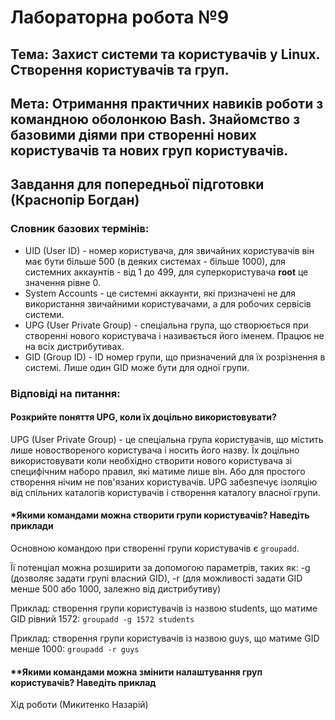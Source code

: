 # Лабораторна робота №9

## Тема: Захист системи та користувачів у Linux. Створення користувачів та груп.

## Мета: Отримання практичних навиків роботи з командною оболонкою Bash. Знайомство з базовими діями при створенні нових користувачів та нових груп користувачів.

## Завдання для попередньої підготовки (Краснопір Богдан)

### Словник базових термінів:

- UID (User ID) - номер користувача, для звичайних користувачів він має бути більше 500 (в деяких системах - більше 1000), для системних аккаунтів - від 1 до 499, для суперкористувача **root** це значення рівне 0.
- System Accounts - це системні аккаунти, які призначені не для використання звичайними користувачами, а для робочих сервісів системи.
- UPG (User Private Group) - спеціальна група, що створюється при створенні нового користувача і називається його іменем. Працює не на всіх дистрибутивах.
- GID (Group ID) - ID номер групи, що призначений для їх розрізнення в системі. Лише один GID може бути для одної групи.

### Відповіді на питання:

#### Розкрийте поняття UPG, коли їх доцільно використовувати?

UPG (User Private Group) - це спеціальна група користувачів, що містить лише новоствореного користувача і носить його назву. Їх доцільно використовувати коли необхідно створити нового користувача зі специфічним наборо правил, які матиме лише він. Або для простого створення нічим не пов'язаних користувачів. UPG забезпечує ізоляцію від спільних каталогів користувачів і створення каталогу власної групи.

#### *Якими командами можна створити групи користувачів? Наведіть приклади

Основною командою при створенні групи користувачів є `groupadd`. 

Її потенціал можна розширити за допомогою параметрів, таких як: -g (дозволяє задати групі власний GID), -r (для можливості задати GID менше 500 або 1000, залежно від дистрибутиву)

Приклад: створення групи користувачів із назвою students, що матиме GID рівний 1572: `groupadd -g 1572 students`

Приклад: створення групи користувачів із назвою guys, що матиме GID менше 1000: `groupadd -r guys`

#### **Якими командами можна змінити налаштування груп користувачів? Наведіть приклад



Хід роботи (Микитенко Назарій)
